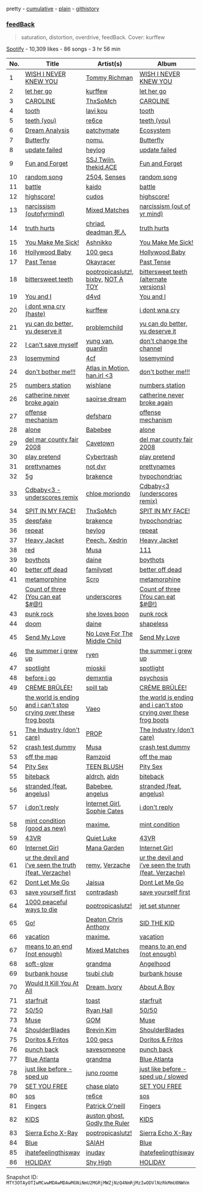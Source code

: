 pretty - [cumulative](/playlists/cumulative/37i9dQZF1DXbmErmrio5En.md) - [plain](/playlists/plain/37i9dQZF1DXbmErmrio5En) - [githistory](https://github.githistory.xyz/mackorone/spotify-playlist-archive/blob/main/playlists/plain/37i9dQZF1DXbmErmrio5En)

### [feedBack](https://open.spotify.com/playlist/37i9dQZF1DXbmErmrio5En)

> saturation, distortion, overdrive, feedBack\. Cover: kurffew

[Spotify](https://open.spotify.com/user/spotify) - 10,309 likes - 86 songs - 3 hr 56 min

| No. | Title | Artist(s) | Album | Length |
|---|---|---|---|---|
| 1 | [WISH I NEVER KNEW YOU](https://open.spotify.com/track/2PGdJ3bE9j8TwwGkge8To2) | [Tommy Richman](https://open.spotify.com/artist/1WaFQSHVGZQJTbf0BdxdNo) | [WISH I NEVER KNEW YOU](https://open.spotify.com/album/39VudHdhAGwLJ51ZYOzKHp) | 2:59 |
| 2 | [let her go](https://open.spotify.com/track/2ovFPM5cL34Mo5ZsOD0F7N) | [kurffew](https://open.spotify.com/artist/7rxyD0KDWwZ86aQNWfkJhz) | [let her go](https://open.spotify.com/album/20F7eI4lO96MZWyYdPR6Nt) | 2:18 |
| 3 | [CAROLINE](https://open.spotify.com/track/0NbeWXqyar63pQGA4G7Jf2) | [ThxSoMch](https://open.spotify.com/artist/4MvZhE1iuzttcoyepkpfdF) | [CAROLINE](https://open.spotify.com/album/7o4LMz7AI7szCT5QJacZ7n) | 3:12 |
| 4 | [tooth](https://open.spotify.com/track/1jlh10sj0EezRytqgOgHvf) | [lavi kou](https://open.spotify.com/artist/77g4HXj3U279MaBzDn9eP0) | [tooth](https://open.spotify.com/album/5pNYo2aydjdR0n1PrL99d5) | 1:26 |
| 5 | [teeth \(you\)](https://open.spotify.com/track/21NGjx3wUcaeo9XaVxvZAP) | [re6ce](https://open.spotify.com/artist/4ULUpM5hJYKWhWdIViYrGK) | [teeth \(you\)](https://open.spotify.com/album/2wcvDXC1imEEkkrmW5DwCY) | 2:01 |
| 6 | [Dream Analysis](https://open.spotify.com/track/68MQeN7xm2ooBG1o3BIS39) | [patchymate](https://open.spotify.com/artist/7fHDTZfZ72OYE4XpaVE7yO) | [Ecosystem](https://open.spotify.com/album/20YZdaFF5d2V2G83hOcqFs) | 2:37 |
| 7 | [Butterfly](https://open.spotify.com/track/3isB66Bn1418EHQ2Z9aLUp) | [nomu.](https://open.spotify.com/artist/2NSBzBPu05xNzAUv10mdTc) | [Butterfly](https://open.spotify.com/album/0slkV34l718fubBPy4GzOB) | 2:28 |
| 8 | [update failed](https://open.spotify.com/track/0Fn5lBgRWCxZUM1NI5Qvp7) | [heylog](https://open.spotify.com/artist/5Jf6pl4SGgueZHZ4pC313c) | [update failed](https://open.spotify.com/album/3Ga4jF853bRTfUMjKq7QjW) | 3:46 |
| 9 | [Fun and Forget](https://open.spotify.com/track/3cZ1SjHd0QIVRgGXiJfb5n) | [SSJ Twiin](https://open.spotify.com/artist/6XvELv4pue2ll8vImdm6ts), [thekid.ACE](https://open.spotify.com/artist/4GqTDpyDAWrxQ9bVCtWIDM) | [Fun and Forget](https://open.spotify.com/album/4fOAgauRwqgTolmLomauv9) | 2:38 |
| 10 | [random song](https://open.spotify.com/track/3mAypVO7bbdCHgJo5PlpKb) | [2504](https://open.spotify.com/artist/3s6Gdmnv9MuQNX2E7i5EMr), [Senses](https://open.spotify.com/artist/2soiLmeGhmq9uQ9fqZm3KA) | [random song](https://open.spotify.com/album/2u9P72xEjnCMDgGfqP676g) | 2:39 |
| 11 | [battle](https://open.spotify.com/track/5nXCKJngc7V11pMXSyUkfK) | [kaido](https://open.spotify.com/artist/0UENogXhLeGTZjub4eejjX) | [battle](https://open.spotify.com/album/5ggDewxZAS4HZNwdb4MBsx) | 1:17 |
| 12 | [highscore!](https://open.spotify.com/track/2crXnfUgYV2a5yfMWOmQdT) | [cudos](https://open.spotify.com/artist/1MUIsgpeFNcUbM5EXZvsnc) | [highscore!](https://open.spotify.com/album/11mhTCGVCQjg2t13MXHRcX) | 3:47 |
| 13 | [narcissism \(outofyrmind\)](https://open.spotify.com/track/2W6buc64CxZZ4LC38sMJ98) | [Mixed Matches](https://open.spotify.com/artist/7A2xUGz3Mbq2tJdMfILN34) | [narcissism \(out of yr mind\)](https://open.spotify.com/album/7eRiNmuF05YeVRpeFtkAJ8) | 2:58 |
| 14 | [truth hurts](https://open.spotify.com/track/5CAvQkgGDGOyicH7e0Z6jN) | [chriad](https://open.spotify.com/artist/7deQ6Y3VQYqHzRrVia18Bl), [deadman 死人](https://open.spotify.com/artist/1IAIRAvJCUc01U0doDVKN9) | [truth hurts](https://open.spotify.com/album/3HLoC6h0fWZrceTxnrk1cy) | 3:34 |
| 15 | [You Make Me Sick!](https://open.spotify.com/track/2cK6tRFd7PRPFY1ZwJAKeq) | [Ashnikko](https://open.spotify.com/artist/3PyJHH2wyfQK3WZrk9rpmP) | [You Make Me Sick!](https://open.spotify.com/album/1hFgxn07lR5agY6sk9fHQJ) | 2:18 |
| 16 | [Hollywood Baby](https://open.spotify.com/track/48ElaQLYuOaybqagIlPxpU) | [100 gecs](https://open.spotify.com/artist/6PfSUFtkMVoDkx4MQkzOi3) | [Hollywood Baby](https://open.spotify.com/album/1jI6gq10WSeAv4MdTaRq7N) | 3:07 |
| 17 | [Past Tense](https://open.spotify.com/track/2jddWKpUOUE9DYnfAFk3Hm) | [Okayracer](https://open.spotify.com/artist/4j8joGNndygibHb37LVwRo) | [Past Tense](https://open.spotify.com/album/6334xk9BCeIJ3pYiK6FCaT) | 2:07 |
| 18 | [bittersweet teeth](https://open.spotify.com/track/0Uk24ctvr2GyVZ3aC3vGgA) | [poptropicaslutz!](https://open.spotify.com/artist/08DN8ZbOSeuTELiQjc4Jl8), [bixby](https://open.spotify.com/artist/3vqtY7Lhhuw6sEwU4HmIRv), [NOT A TOY](https://open.spotify.com/artist/7uiWgFc6g98QsoDKotM3T4) | [bittersweet teeth \(alternate versions\)](https://open.spotify.com/album/795wZH8JkFop6dDOFYXkN6) | 2:22 |
| 19 | [You and I](https://open.spotify.com/track/1MRnyqgA3P1T5Dw72lfZLm) | [d4vd](https://open.spotify.com/artist/5y8tKLUfMvliMe8IKamR32) | [You and I](https://open.spotify.com/album/6dbv42eNjML2YBqhBi35j1) | 2:32 |
| 20 | [i dont wna cry \(haste\)](https://open.spotify.com/track/6RKeESxpM58GCfR5eRdfzY) | [kurffew](https://open.spotify.com/artist/7rxyD0KDWwZ86aQNWfkJhz) | [i dont wna cry](https://open.spotify.com/album/5AIZKUZZW9RE3xhTf64h39) | 2:01 |
| 21 | [yu can do better, yu deserve it](https://open.spotify.com/track/3yBG98uAE6hdRQF8tZhdJP) | [problemchild](https://open.spotify.com/artist/2qBJ2KSP3IxiyrufZ2HZJM) | [yu can do better, yu deserve it](https://open.spotify.com/album/0Ey9F2JnL36FAQdV1KxOax) | 2:32 |
| 22 | [I can't save myself](https://open.spotify.com/track/44o1dpWuXgNN56hKOJLnUX) | [yung van](https://open.spotify.com/artist/3gat7IO3Dlae8AFZZrQX5b), [guardin](https://open.spotify.com/artist/6zqcGQ6MH6yetBUoquMnL7) | [don't change the channel](https://open.spotify.com/album/0UO2ggBcfUbwZwjWR7JTWO) | 3:01 |
| 23 | [losemymind](https://open.spotify.com/track/3UCS6qOeXaVjtj2n7D5vZs) | [4cf](https://open.spotify.com/artist/5F8W0OumEjkf9TpqrzvnTL) | [losemymind](https://open.spotify.com/album/5P8gmVPWC5O21bN5rkNaWu) | 2:27 |
| 24 | [don't bother me!!!](https://open.spotify.com/track/5aToRhEcNYAZbUt99vSDCL) | [Atlas in Motion](https://open.spotify.com/artist/1N9JxmOPJqhMCw219uoEi8), [han.irl <3](https://open.spotify.com/artist/5VfSeZYcDwD8WQVwbaoL6z) | [don't bother me!!!](https://open.spotify.com/album/1UK4uh5DuMuXvnnuXuTVUN) | 3:08 |
| 25 | [numbers station](https://open.spotify.com/track/10omTPgbmMKhrB1d6fbyWk) | [wishlane](https://open.spotify.com/artist/15eJnht8wSa1rUGRQpYU6l) | [numbers station](https://open.spotify.com/album/1YRCd4M5ZnosMaDtbwcdyt) | 3:54 |
| 26 | [catherine never broke again](https://open.spotify.com/track/2RP8p6uDqJCMvpXxfo3L7s) | [saoirse dream](https://open.spotify.com/artist/2xNs2zfnh52ORUTI4Qfvxf) | [catherine never broke again](https://open.spotify.com/album/0SS7QRTl0W0CBbUCPkmmaM) | 1:54 |
| 27 | [offense mechanism](https://open.spotify.com/track/4Rgb4JMqW2WyTkseioLXi7) | [defsharp](https://open.spotify.com/artist/5fUV5J5Y5iGx9loIfKgRom) | [offense mechanism](https://open.spotify.com/album/3GVG5tPERhnalSNGlrxfyD) | 4:19 |
| 28 | [alone](https://open.spotify.com/track/7B0UsAj5qR6NeYQq3y74rF) | [Babebee](https://open.spotify.com/artist/719aYkabpmAmY7DAQamb8h) | [alone](https://open.spotify.com/album/0C1DeypOQyvRbU7Eg7917n) | 3:13 |
| 29 | [del mar county fair 2008](https://open.spotify.com/track/4Zx6WKvQxGhk2UD4huHFBZ) | [Cavetown](https://open.spotify.com/artist/2hR4h1Cao2ueuI7Cx9c7V8) | [del mar county fair 2008](https://open.spotify.com/album/0uPCMgLfg1DpVnsjoVDok9) | 2:54 |
| 30 | [play pretend](https://open.spotify.com/track/7na3UIxB9H4k4sTXatj4pS) | [Cybertrash](https://open.spotify.com/artist/6qKNO74t6cNcytBKSunEcW) | [play pretend](https://open.spotify.com/album/6sXQGff20ZV62vxqiN3WKr) | 1:57 |
| 31 | [prettynames](https://open.spotify.com/track/3XIll8ycq39GV1t7EtMVpF) | [not dvr](https://open.spotify.com/artist/5Xpb5H2bMANDgdjX287U6k) | [prettynames](https://open.spotify.com/album/2qowicmtymr0Ifm9bcC6LN) | 2:41 |
| 32 | [5g](https://open.spotify.com/track/61Ph6Q4HYgWUVGulPszt9n) | [brakence](https://open.spotify.com/artist/4kqFrZkeqDfOIEqTWqbOOV) | [hypochondriac](https://open.spotify.com/album/6XV76W17coHAKFdeyiGT08) | 3:29 |
| 33 | [Cdbaby<3 \- underscores remix](https://open.spotify.com/track/5iJzSaKVGOWGJwN2So6vWF) | [chloe moriondo](https://open.spotify.com/artist/3P4vW5tzQvmuoNaFQqzy9q) | [Cdbaby<3 \(underscores remix\)](https://open.spotify.com/album/7k0ASIqBBCc8jjwIBgQ216) | 2:13 |
| 34 | [SPIT IN MY FACE!](https://open.spotify.com/track/1N8TTK1Uoy7UvQNUazfUt5) | [ThxSoMch](https://open.spotify.com/artist/4MvZhE1iuzttcoyepkpfdF) | [SPIT IN MY FACE!](https://open.spotify.com/album/2XurGuugADHAwF8gEYjtMA) | 2:27 |
| 35 | [deepfake](https://open.spotify.com/track/2iS3P95EkgyRAHx2hLy0ga) | [brakence](https://open.spotify.com/artist/4kqFrZkeqDfOIEqTWqbOOV) | [hypochondriac](https://open.spotify.com/album/6XV76W17coHAKFdeyiGT08) | 5:30 |
| 36 | [repeat](https://open.spotify.com/track/4bxRiXW0qivXhOmeIGE2AU) | [heylog](https://open.spotify.com/artist/5Jf6pl4SGgueZHZ4pC313c) | [repeat](https://open.spotify.com/album/0Zryy6U8gekzpPwrciTF5f) | 2:42 |
| 37 | [Heavy Jacket](https://open.spotify.com/track/5NxwAYPr4gyc7gLmhZHwAl) | [Peech.](https://open.spotify.com/artist/0WQh63ofwTzWOy1ubiHMdk), [Xedrin](https://open.spotify.com/artist/0T8OlNkaNRP75U1kSlRyWG) | [Heavy Jacket](https://open.spotify.com/album/6hLHsUqzVj6Z4fpzynQckd) | 2:44 |
| 38 | [red](https://open.spotify.com/track/3fqC2P9K6zmYKJ2sAmOdse) | [Musa](https://open.spotify.com/artist/4YNFxyTiP2AS188pQ2eKQE) | [111](https://open.spotify.com/album/0Evr5vaROxhu2I01MzqlU1) | 2:11 |
| 39 | [boythots](https://open.spotify.com/track/57miWCpd7kX78sbys9uWRg) | [daine](https://open.spotify.com/artist/4lyCoxLN0aW7nJy5rec0tG) | [boythots](https://open.spotify.com/album/4x1k1941BX8jNrxhiI9QYv) | 2:17 |
| 40 | [better off dead](https://open.spotify.com/track/5rFK78i7giot3tu9nq7mZN) | [familypet](https://open.spotify.com/artist/0qrKkQFiL3vftNOhGuIJEX) | [better off dead](https://open.spotify.com/album/00N0Z98MyHDseMugQdNYKd) | 2:42 |
| 41 | [metamorphine](https://open.spotify.com/track/2YhdFV7oaYJ5r7Aga6YGUt) | [Scro](https://open.spotify.com/artist/2TFI4R2CXBQ0RyfHhF7oQW) | [metamorphine](https://open.spotify.com/album/6MJDZQIqj1KZdoWa0lSQfM) | 3:10 |
| 42 | [Count of three \(You can eat $\#@!\)](https://open.spotify.com/track/4oTC6fJ9zHfiyVyARI8BTe) | [underscores](https://open.spotify.com/artist/7HfUJxeVTgrvhk0eWHFzV7) | [Count of three \(You can eat $\#@!\)](https://open.spotify.com/album/0lECZgEfNA8676KlvMRzp9) | 2:39 |
| 43 | [punk rock](https://open.spotify.com/track/0nog7rb95VYzC1WDliuhKZ) | [she loves boon](https://open.spotify.com/artist/6is8aeGtatwbYEiamvsp23) | [punk rock](https://open.spotify.com/album/08WWzkcjNxPpC8kAkTAkis) | 2:22 |
| 44 | [doom](https://open.spotify.com/track/36DSP6wauBjy7JBz0I48rG) | [daine](https://open.spotify.com/artist/4lyCoxLN0aW7nJy5rec0tG) | [shapeless](https://open.spotify.com/album/2yJtn1NTEXnj5tM3B2NGyf) | 2:42 |
| 45 | [Send My Love](https://open.spotify.com/track/19peDv7OzX8XnQx6nAomoM) | [No Love For The Middle Child](https://open.spotify.com/artist/7HWfshpjlGldmRa4gymvjX) | [Send My Love](https://open.spotify.com/album/3vhMcEy0QNZ0S7uE7yu30K) | 2:33 |
| 46 | [the summer i grew up](https://open.spotify.com/track/341SgFKGC3j1lJNNX5w7zW) | [ryen](https://open.spotify.com/artist/5L7zIiH18e2nY37pQ9ZjGp) | [the summer i grew up](https://open.spotify.com/album/4SoRO6ybGRA8sOye3hCLeV) | 2:55 |
| 47 | [spotlight](https://open.spotify.com/track/5rHWZGatLsEldO8XFSwPX8) | [mioskii](https://open.spotify.com/artist/5ATiuD7BObN5uz3nIeepr4) | [spotlight](https://open.spotify.com/album/6py2UNIgqsWcrxMrJ2RYoq) | 2:56 |
| 48 | [before i go](https://open.spotify.com/track/7oRWfs4HVAglIlSK7ytUuf) | [demxntia](https://open.spotify.com/artist/6trEYfLSuAd9CS8bCy4sOH) | [psychosis](https://open.spotify.com/album/42gnvKERgMw72qxGnEIEhN) | 2:15 |
| 49 | [CRÈME BRÛLÉE!](https://open.spotify.com/track/0vG00tUzNqeQ4Yt2y5Bcyb) | [spill tab](https://open.spotify.com/artist/3qqkHeEhezlIaNj1vFYH2r) | [CRÈME BRÛLÉE!](https://open.spotify.com/album/58eBBZo09rnbbhX03ggp9c) | 2:15 |
| 50 | [the world is ending and i can't stop crying over these frog boots](https://open.spotify.com/track/4MQ48t5e8dXrmOWKpJtnIT) | [Vaeo](https://open.spotify.com/artist/2ahbiJn3gxyByrDXIMaACV) | [the world is ending and i can't stop crying over these frog boots](https://open.spotify.com/album/5codoSDdPKtxmIXHMLEjN7) | 2:37 |
| 51 | [The Industry \(don't care\)](https://open.spotify.com/track/6NAgvXj85XGeUHU1R3uwdE) | [PROP](https://open.spotify.com/artist/0i6afccJI8mJKOrX3OFZvp) | [The Industry \(don't care\)](https://open.spotify.com/album/6rUilXx3us9UOXNrl0pqoR) | 1:54 |
| 52 | [crash test dummy](https://open.spotify.com/track/2Ui0cq4BDOnjOFnFoLkiAj) | [Musa](https://open.spotify.com/artist/4YNFxyTiP2AS188pQ2eKQE) | [crash test dummy](https://open.spotify.com/album/3QHo6SpbeIvNt9FomeXFU3) | 2:45 |
| 53 | [off the map](https://open.spotify.com/track/1VjFGmdI8jKbs3rCjGfc1G) | [Ramzoid](https://open.spotify.com/artist/2Ci3Sflo2BfC77wTwn2hbH) | [off the map](https://open.spotify.com/album/4qpSyJ8g2EPT7U3b43mXqZ) | 2:09 |
| 54 | [Pity Sex](https://open.spotify.com/track/2n9oB3ftDuSv6mEtDWfU3R) | [TEEN BLUSH](https://open.spotify.com/artist/1XW51qY5zDq92npZ5fHNRl) | [Pity Sex](https://open.spotify.com/album/3yDIN8i4A80HKZLhXN5mP4) | 2:39 |
| 55 | [biteback](https://open.spotify.com/track/1wG8jqQHtUWP22YaUIZNnS) | [aldrch](https://open.spotify.com/artist/3WYrAQad51Rnd8BqODF4Em), [aldn](https://open.spotify.com/artist/2GUw9Wzha61PkZoRVv1PDD) | [biteback](https://open.spotify.com/album/5SXLdiWht4MwICTqA9QwNP) | 2:02 |
| 56 | [stranded \(feat\. angelus\)](https://open.spotify.com/track/4ybA4RmMlEjU83umFZnTVj) | [Babebee](https://open.spotify.com/artist/719aYkabpmAmY7DAQamb8h), [angelus](https://open.spotify.com/artist/56l5jbQerCGh7lfbwLnfaK) | [stranded \(feat\. angelus\)](https://open.spotify.com/album/4yAZzAMHd6AnEJtN0gglFm) | 1:55 |
| 57 | [i don't reply](https://open.spotify.com/track/3CyCZZGuBCjir82ta1bkii) | [Internet Girl](https://open.spotify.com/artist/2eVTKG3Z5bbKk2OWMIe3iL), [Sophie Cates](https://open.spotify.com/artist/4xjJOu0MWVWuaDVZOy0Dx2) | [i don't reply](https://open.spotify.com/album/2j3CSAkyjU62aBogjlm277) | 2:48 |
| 58 | [‎mint ‎condition \(‎good ‎as ‎new\)](https://open.spotify.com/track/6MwqWsbeIZu4j2JNT4GjeN) | [maxime.](https://open.spotify.com/artist/4jd8Wp3Os5tXFV0NYm1570) | [‎mint ‎condition](https://open.spotify.com/album/1jboFFMPdvWimrI3ndqofk) | 2:17 |
| 59 | [43VR](https://open.spotify.com/track/2oVs3DVmsCK5yL55v9YbK2) | [Quiet Luke](https://open.spotify.com/artist/54oBi8aje0nWVrrCNJAmRF) | [43VR](https://open.spotify.com/album/0DXjEDAzFa17vNnuhnpfy8) | 2:51 |
| 60 | [Internet Girl](https://open.spotify.com/track/3Qo8zqhdyVxacgVJGIQF4u) | [Mana Garden](https://open.spotify.com/artist/66Gv97uu4XTInfcVvHhbcC) | [Internet Girl](https://open.spotify.com/album/6a48qrtBppd0YVIZpEntaH) | 2:19 |
| 61 | [ur the devil and i’ve seen the truth \(feat\. Verzache\)](https://open.spotify.com/track/3k1IuNcDLXsB191yDLmoDm) | [remy](https://open.spotify.com/artist/4DsVKs4W72RTKOfD3CtTaw), [Verzache](https://open.spotify.com/artist/59KX7XUUgAOOo5IyDjca0T) | [ur the devil and i’ve seen the truth \(feat\. Verzache\)](https://open.spotify.com/album/1j1VISKM5ayELFLFUPu0nn) | 2:38 |
| 62 | [Dont Let Me Go](https://open.spotify.com/track/5QphdQKKWbU78UmvW4GlTH) | [Jaisua](https://open.spotify.com/artist/7u5RAgXZgtZJ7yINfxdUc5) | [Dont Let Me Go](https://open.spotify.com/album/3FtD4mDTc9vcnsLMyOBKVO) | 2:39 |
| 63 | [save yourself first](https://open.spotify.com/track/4AtzMzc06H8izlD8d6AYAT) | [contradash](https://open.spotify.com/artist/1pVa1yITCEfqfAvQaaHvAt) | [save yourself first](https://open.spotify.com/album/6akubgzy3EgF3jr08fDecs) | 2:46 |
| 64 | [1000 peaceful ways to die](https://open.spotify.com/track/3avoIxhqn6tfNWGUJZq8U1) | [poptropicaslutz!](https://open.spotify.com/artist/08DN8ZbOSeuTELiQjc4Jl8) | [jet set stunner](https://open.spotify.com/album/6jVOwyiGTkoQZfdONNRz6U) | 2:23 |
| 65 | [Go!](https://open.spotify.com/track/6UcEK9qZjNnHLnkZRiKWLk) | [Deaton Chris Anthony](https://open.spotify.com/artist/1n8hLoV90OhFCYXLtCD659) | [SID THE KID](https://open.spotify.com/album/6lQoWpcquJkjgW1yZhNqlV) | 2:43 |
| 66 | [‎vacation](https://open.spotify.com/track/5r0P7kg0Vxf9DF5IFBpi08) | [maxime.](https://open.spotify.com/artist/4jd8Wp3Os5tXFV0NYm1570) | [‎vacation](https://open.spotify.com/album/1Y7N29NscyAvomw7yYrgKz) | 3:50 |
| 67 | [means to an end \(not enough\)](https://open.spotify.com/track/3umsW2c9mVYfLOL1uvMUuM) | [Mixed Matches](https://open.spotify.com/artist/7A2xUGz3Mbq2tJdMfILN34) | [means to an end \(not enough\)](https://open.spotify.com/album/3lSgb650mqEWwBGZB2vwDT) | 4:40 |
| 68 | [soft\-glow](https://open.spotify.com/track/2XZrbIxlZ0FPB9plk7d2oE) | [grandma](https://open.spotify.com/artist/2eYwIt8heUiqcnd0Tmkizk) | [Angelhood](https://open.spotify.com/album/5lx540ZgFCIotz9DmoHsQh) | 3:13 |
| 69 | [burbank house](https://open.spotify.com/track/3DErMJzUrtfGUjet3xpUml) | [tsubi club](https://open.spotify.com/artist/6fHEaFnFgMxMAtDt7mFoQ3) | [burbank house](https://open.spotify.com/album/4PvJVQQSFCUdEKF1cJrntR) | 1:41 |
| 70 | [Would It Kill You At All](https://open.spotify.com/track/0MFpii15OtF6euR17upS7S) | [Dream, Ivory](https://open.spotify.com/artist/0qZyvjwZauLmrobrpJmvib) | [About A Boy](https://open.spotify.com/album/2Pz55SWZIQb3Y7uUbgPzVc) | 2:47 |
| 71 | [starfruit](https://open.spotify.com/track/3k1pThlE9Yb7JNy32drS6Q) | [toast](https://open.spotify.com/artist/3Nz5FVEfruc2XuwrGdeHeC) | [starfruit](https://open.spotify.com/album/5AoomEUsHEC37DDjCJvAQu) | 3:21 |
| 72 | [50/50](https://open.spotify.com/track/6eS4jqni6XJyS0ltp1Umlc) | [Ryan Hall](https://open.spotify.com/artist/22bvUzi8MgkpSKBWGB2vTJ) | [50/50](https://open.spotify.com/album/20ro3WFXJdS2rkF7kZ0CwY) | 2:48 |
| 73 | [Muse](https://open.spotify.com/track/51R1xeUf5cPnZRqsnndBxo) | [GOM](https://open.spotify.com/artist/24GmnVmCcz5n4Z5tPxeMKu) | [Muse](https://open.spotify.com/album/4ETMbTOkSeUx4lANoYQi1F) | 1:49 |
| 74 | [ShoulderBlades](https://open.spotify.com/track/3wpqJnWQWl4bY4BtMWTbtk) | [Brevin Kim](https://open.spotify.com/artist/7lU8Gtn7moZmPqqu4oPkEh) | [ShoulderBlades](https://open.spotify.com/album/3BTJdS4xG8Pah4MkBJEukW) | 2:29 |
| 75 | [Doritos & Fritos](https://open.spotify.com/track/2WzWwYoxWIqyjzIaazsqYV) | [100 gecs](https://open.spotify.com/artist/6PfSUFtkMVoDkx4MQkzOi3) | [Doritos & Fritos](https://open.spotify.com/album/1LWmE7Dy299uuwFo8wcOPC) | 3:16 |
| 76 | [punch back](https://open.spotify.com/track/2vOLEQPJAFD3uFmeJaD24H) | [savesomeone](https://open.spotify.com/artist/1FWrpUh8hTnIpPZW5MP4mz) | [punch back](https://open.spotify.com/album/5FK5312txKT8bF6IEDEaOv) | 2:13 |
| 77 | [Blue Atlanta](https://open.spotify.com/track/6BHPw2MZMosf3eEaFiwl4z) | [grandma](https://open.spotify.com/artist/2eYwIt8heUiqcnd0Tmkizk) | [Blue Atlanta](https://open.spotify.com/album/3sNsCFbYYDe2te2R8xRrAE) | 3:20 |
| 78 | [just like before \- sped up](https://open.spotify.com/track/3w8rxEsj85AOAjt4TUUXmW) | [juno roome](https://open.spotify.com/artist/75OmhmviEWTWkMBllWgdQv) | [just like before \- sped up / slowed](https://open.spotify.com/album/1bs3OVHVL7WsEB6fS8uoWv) | 3:35 |
| 79 | [SET YOU FREE](https://open.spotify.com/track/6dU35fmLnM6yB8tCySkvwC) | [chase plato](https://open.spotify.com/artist/6fhU5nl4JH1Umw2aiuCtYg) | [SET YOU FREE](https://open.spotify.com/album/44dlMu3kxAHKgQYxdqeZVQ) | 2:25 |
| 80 | [sos](https://open.spotify.com/track/1yIXLkLDBKV70WvEUOCR7u) | [re6ce](https://open.spotify.com/artist/4ULUpM5hJYKWhWdIViYrGK) | [sos](https://open.spotify.com/album/5GbZEpMjNPvk9ctHaAXevK) | 2:29 |
| 81 | [Fingers](https://open.spotify.com/track/4XrxK7r8Jbkpzc4KCRIC9P) | [Patrick O'neill](https://open.spotify.com/artist/66VmY2NGXnd4vjm3d6hGuX) | [Fingers](https://open.spotify.com/album/4IzDYLN43m5Y25OfAq2nrO) | 2:56 |
| 82 | [KIDS](https://open.spotify.com/track/7x8sUnnKHZsddQxLZeWwB4) | [auston ghost](https://open.spotify.com/artist/1wCjv2RGjyuHMJw2UAvjLO), [Godly the Ruler](https://open.spotify.com/artist/2zdyZ3Dk59W2RKwAvGioLp) | [KIDS](https://open.spotify.com/album/5merKL9SBjIDRuvFBavQ8z) | 2:42 |
| 83 | [Sierra Echo X\-Ray](https://open.spotify.com/track/2IK1FToSpevCE11x3OuxeG) | [poptropicaslutz!](https://open.spotify.com/artist/08DN8ZbOSeuTELiQjc4Jl8) | [Sierra Echo X\-Ray](https://open.spotify.com/album/0qTRuR0gfRdiViqE7gk3QQ) | 2:12 |
| 84 | [Blue](https://open.spotify.com/track/6PeV3ho9kjOYRRT5xJHMYU) | [SAIAH](https://open.spotify.com/artist/5ZPYeVqoWNuukwfarvkyJX) | [Blue](https://open.spotify.com/album/295P3WgTJDQQ27tzM5yWRU) | 3:46 |
| 85 | [ihatefeelingthisway](https://open.spotify.com/track/3IP5kKSUkqZcOLraMddHJy) | [inuday](https://open.spotify.com/artist/29OqAIxz15uCoDjXX0a4Gg) | [ihatefeelingthisway](https://open.spotify.com/album/72me9cMEdcQxa0uwvEijen) | 3:43 |
| 86 | [HOLIDAY](https://open.spotify.com/track/30QLDsDxebl8X8xcK8nqHj) | [Shy High](https://open.spotify.com/artist/7LtrLa6TmVPbzfkYVhqxmo) | [HOLIDAY](https://open.spotify.com/album/2KhNmjHkbf1gr9ers7bok5) | 3:01 |

Snapshot ID: `MTY3OTAyOTIwMCwwMDAwMDAwMGNiNmU2MGRjMWZjNzQ4NmRjMzIwODVlNzRkMmU0NWVm`
